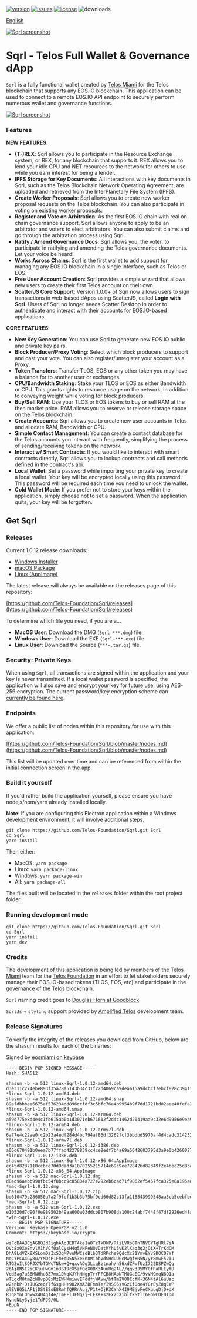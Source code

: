 [![version](https://img.shields.io/github/release/Telos-Foundation/Sqrl/all.svg)](https://github.com/Telos-Foundation/Sqrl/releases)
[![issues](https://img.shields.io/github/issues/Telos-Foundation/Sqrl.svg)](https://github.com/Telos-Foundation/Sqrl/issues)
[![license](https://img.shields.io/badge/license-MIT-blue.svg)](https://raw.githubusercontent.com/Telos-Foundation/Sqrl/master/LICENSE)
![downloads](https://img.shields.io/github/downloads/Telos-Foundation/Sqrl/total.svg)

[English](https://github.com/Telos-Foundation/Sqrl/blob/master/README.md)

[![Sqrl screenshot](https://raw.githubusercontent.com/Telos-Foundation/Sqrl/master/app/renderer/assets/images/sqrl.png)](https://raw.githubusercontent.com/Telos-Foundation/Sqrl/master/app/renderer/assets/images/sqrl.png)

# Sqrl - Telos Full Wallet & Governance dApp

`Sqrl` is a fully functional wallet created by [Telos Miami](https://eos.miami/) for the Telos blockchain that supports any EOS.IO blockchain. This application can be used to connect to a remote EOS.IO API endpoint to securely perform numerous wallet and governance functions.

[![Sqrl screenshot](https://raw.githubusercontent.com/Telos-Foundation/Sqrl/master/Sqrl.png)](https://raw.githubusercontent.com/Telos-Foundation/Sqrl/master/Sqrl.png)

### Features

**NEW FEATURES**:
- **(T-)REX**: Sqrl allows you to participate in the Resource Exchange system, or REX, for any blockchain that supports it. REX allows you to lend your idle CPU and NET resources to the network for others to use while you earn interest for being a lender.
- **IPFS Storage for Key Documents**: All interactions with key documents in Sqrl, such as the Telos Blockchain Network Operating Agreement, are uploaded and retrieved from the InterPlanetary File System (IPFS).
- **Create Worker Proposals**: Sqrl allows you to create new worker proposal requests on the Telos blockchain. You can also participate in voting on existing worker proposals.
- **Register and Vote on Arbitration**: As the first EOS.IO chain with real on-chain governance support, Sqrl allows anyone to apply to be an arbitrator and voters to elect arbitrators. You can also submit claims and go through the arbitration process using Sqrl.
- **Ratify / Amend Governance Docs**: Sqrl allows you, the voter, to participate in ratifying and amending the Telos governance documents. Let your voice be heard!
- **Works Across Chains**: Sqrl is the first wallet to add support for managing any EOS.IO blockchain in a single interface, such as Telos or EOS.
- **Free User Account Creation**: Sqrl provides a simple wizard that allows new users to create their first Telos account on their own.
- **ScatterJS Core Support**: Version 1.0.0+ of Sqrl now allows users to sign transactions in web-based dApps using ScatterJS, called **Login with Sqrl**. Users of Sqrl no longer needs Scatter Desktop in order to authenticate and interact with their accounts for EOS.IO-based applications.

**CORE FEATURES**:
- **New Key Generation**: You can use Sqrl to generate new EOS.IO public and private key pairs.
- **Block Producer/Proxy Voting**: Select which block producers to support and cast your vote. You can also register/unregister your account as a Proxy.
- **Token Transfers**: Transfer TLOS, EOS or any other token you may have a balance for to another user or exchanges.
- **CPU/Bandwidth Staking**: Stake your TLOS or EOS as either Bandwidth or CPU. This grants rights to resource usage on the network, in addition to conveying weight while voting for block producers.
- **Buy/Sell RAM**: Use your TLOS or EOS tokens to buy or sell RAM at the then market price. RAM allows you to reserve or release storage space on the Telos blockchain.
- **Create Accounts**: Sqrl allows you to create new user accounts in Telos and allocate RAM, Bandwidth or CPU.
- **Simple Contact Management**: You can create a contact database for the Telos accounts you interact with frequently, simplifying the process of sending/receiving tokens on the network.
- **Interact w/ Smart Contracts**: If you would like to interact with smart contracts directly, Sqrl allows you to lookup contracts and call methods defined in the contract's abi.
- **Local Wallet**: Set a password while importing your private key to create a local wallet. Your key will be encrypted locally using this password. This password will be required each time you need to unlock the wallet.
- **Cold Wallet Mode**: If you prefer not to store your keys within the application, simply choose not to set a password. When the application quits, your key will be forgotten.

## Get Sqrl

### Releases

Current 1.0.12 release downloads:

- [Windows Installer](https://github.com/Telos-Foundation/Sqrl/releases/download/1.0.12/win-Sqrl-1.0.12.exe)
- [macOS Package](https://github.com/Telos-Foundation/Sqrl/releases/download/1.0.12/mac-Sqrl-1.0.12.dmg)
- [Linux (AppImage)](https://github.com/Telos-Foundation/Sqrl/releases/download/1.0.12/linux-Sqrl-1.0.12-x86_64.AppImage)

The latest release will always be available on the releases page of this repository:

[https://github.com/Telos-Foundation/Sqrl/releases](https://github.com/Telos-Foundation/Sqrl/releases)

To determine which file you need, if you are a...

- **MacOS User**: Download the DMG (`Sqrl-***.dmg`) file.
- **Windows User**: Download the EXE (`Sqrl-***.exe`) file.
- **Linux User**: Download the Source (`***-.tar.gz`) file.

### Security: Private Keys

When using `Sqrl`, all transactions are signed within the application and your key is never transmitted. If a local wallet password is specified, the application will also save and encrypt your key for future use, using AES-256 encryption. The current password/key encryption scheme can [currently be found here](https://github.com/Telos-Foundation/Sqrl/blob/master/app/shared/actions/wallet.js#L8).

### Endpoints

We offer a public list of nodes within this repository for use with this application:

[https://github.com/Telos-Foundation/Sqrl/blob/master/nodes.md](https://github.com/Telos-Foundation/Sqrl/blob/master/nodes.md)

This list will be updated over time and can be referenced from within the initial connection screen in the app.

### Build it yourself

If you'd rather build the application yourself, please ensure you have nodejs/npm/yarn already installed locally.

**Note**: If you are configuring this Electron application within a Windows development environment, it will involve additional steps.

```
git clone https://github.com/Telos-Foundation/Sqrl.git Sqrl
cd Sqrl
yarn install
```

Then either:

- MacOS: `yarn package`
- Linux: `yarn package-linux`
- Windows: `yarn package-win`
- All: `yarn package-all`

The files built will be located in the `releases` folder within the root project folder.

### Running development mode

```
git clone https://github.com/Telos-Foundation/Sqrl.git Sqrl
cd Sqrl
yarn install
yarn dev
```

### Credits

The development of this application is being led by members of the [Telos Miami](https://eos.miami) team for the [Telos Foundation](https://telosfoundation.io) in an effort to let stakeholders securely manage their EOS.IO-based tokens (TLOS, EOS, etc) and participate in the governance of the Telos blockchain.

`Sqrl` naming credit goes to [Douglas Horn at Goodblock](https://goodblock.io/).

`SqrlJs` + `styling` support provided by [Amplified Telos](https://amplified.software/) development team.

### Release Signatures

To verify the integrity of the releases you download from GitHub, below are the shasum results for each of the binaries:

Signed by [eosmiami on keybase](https://keybase.io/eosmiami)

```
-----BEGIN PGP SIGNED MESSAGE-----
Hash: SHA512

shasum -b -a 512 linux-Sqrl-1.0.12-amd64.deb
d3e311c274ebe893f35a78a5143b34c31f22d4069ca9deaa15a9dcbcf7ebcf828c39411e8398cb12c3a7fa6bce9ff4fbd5053b67b938abee32bf458e0fb76277 *linux-Sqrl-1.0.12-amd64.deb
shasum -b -a 512 linux-Sqrl-1.0.12-amd64.snap
89afdbbbea6675af576234dd896ccfdf3c5bfc76a4b9954b9f7dd1721bd02aee40fefa25d715f03ea2dced5043fe0a0df0e658e56079e5ef55c00038d4e76365 *linux-Sqrl-1.0.12-amd64.snap
shasum -b -a 512 linux-Sqrl-1.0.12-arm64.deb
a59d775e8d4e4c1fb615ab0b1d3071eb671612f2d4c1462d20419aa9c32e6d9956e9ea91f19b752baef7ba574f38007d8233f08d504342820ca68aaf2bc02825 *linux-Sqrl-1.0.12-arm64.deb
shasum -b -a 512 linux-Sqrl-1.0.12-armv7l.deb
6a77e4c22ae0fc2b23a4edf284d4bc794af86df3262fcf3bbdbd5970af4d4cadc314252724194d30ddf90fa49a4c267573d841588c93552cffaa16ccbdddd8eb *linux-Sqrl-1.0.12-armv7l.deb
shasum -b -a 512 linux-Sqrl-1.0.12-i386.deb
a05d670491b0eea7b77ffad42278839cc4ce2edf7b4a69a5642603795d3a9e0b4260027c8ea670762d4bdc73697511c0c924206e5463b14ad9c8c1d0068a72fc *linux-Sqrl-1.0.12-i386.deb
shasum -b -a 512 linux-Sqrl-1.0.12-x86_64.AppImage
ec45d8237110ccbce70d9dad3a1070255215714e69c9ee728426d82349f2e4bec25d83c10226f4f63f1514f2f586316f2874fa3a91f1ebb32d732180fc16b60d *linux-Sqrl-1.0.12-x86_64.AppImage
shasum -b -a 512 mac-Sqrl-1.0.12.dmg
d8ed96aebb990fbc54f8bcc9c85834a727e292eb6cad71f9862ef5457fca325e8a195ad608c20a9cc4d36b88ecfb72b7d97eaa1f600fbd6c9f853e23f2be5418 *mac-Sqrl-1.0.12.dmg
shasum -b -a 512 mac-Sqrl-1.0.12.zip
bd610479c286850a7a2f9fef1b3b3b75bf9cd66d82c13fa118543999548aa5cb5cebfbd3b3140d5e5b0f0476b7aed2b5cee6bda595c3343c8b52820f9a15428a *mac-Sqrl-1.0.12.zip
shasum -b -a 512 win-Sqrl-1.0.12.exe
e10520d7d90f0e989502b49aa600a03ddcb807b908da100c24abf7448f47df2926ed4fa2f5444d58b8d1d8d9ecc3db1ce1e83b81b060d994a41faebcbb16d65c *win-Sqrl-1.0.12.exe
-----BEGIN PGP SIGNATURE-----
Version: Keybase OpenPGP v2.1.0
Comment: https://keybase.io/crypto

wsFcBAABCgAGBQJdJighAAoJEDT4ke1a0TzTkDkP/RliLVRo8TnTNVGYTgHRl7iA
QVc8x0XeEnvlM1hVCf0alCysH4q5VHPeNOVDatMYhU5vK2lXaq3q2jOiX+TrKdCM
DhA9LdVZk8XSLomDzIxS3gM7vuMWCzdBlb3TdRPchs9QdcXc21YmvEYvSDOCO7Yf
NqCYPCA4Gy8u/YMOsP1Fm+qD5N53e5n8MibbVdSHdUUGcMwgf+N5N/yr8mwF52Iu
kTG3wItSOFJXYbTGWcTNkw+Q+gxvAOg3LiqBztnah/h56xdZFwfUzI722DSPZwQq
2bAj8N5I2iCKjuHwGm1n3S19cX5zfOqX0BK3AuuRq2AL//qgv3J5MY0fRaRLEyfU
Vcd5ag7uS6MNHhuBZ7mx1DNqKJYhHNgpTrYFFCB8HApNTMQGaEC/9vVMCmqN8O1a
wTLgcM0tmZcWUvpD8xMzEWHKmiwvEFddfjWAvw/btTm2V08CcfK+3GN4tAl6uUac
w2snbP+DzJUGzeqYlfGsgHH+9U2XmAZBFmmTe/I9SS6sVGzCfOoe4YGrEyZ8qCWP
alEVBQ5iAF1jDStESsE8RmhfQRRnAuj/P1t+OjR3CYnX4I9MEjvFeCXuugDjD+dX
RJq8YnLOhwwX404gI4e/TmEFlJFNq/j+LEXK+szEx2CXiblfkStlI68owCDFDTDm
NyndNLy3yjz1TdPJ9/0L
=EppN
-----END PGP SIGNATURE-----
```